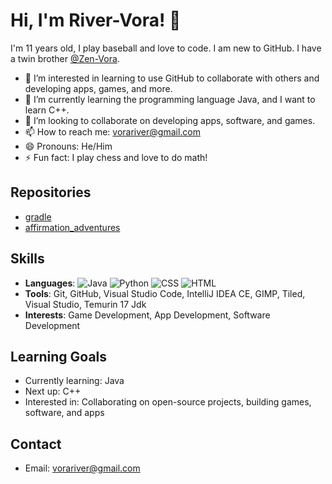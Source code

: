 # Hi, I'm River-Vora! 👋

I'm 11 years old, I play baseball and love to code. I am new to GitHub. I have a twin brother [@Zen-Vora](https://github.com/Zen-Vora).

- 👀 I’m interested in learning to use GitHub to collaborate with others and developing apps, games, and more.
- 🌱 I’m currently learning the programming language Java, and I want to learn C++.
- 💞️ I’m looking to collaborate on developing apps, software, and games.
- 📫 How to reach me: vorariver@gmail.com
- 😄 Pronouns: He/Him
- ⚡ Fun fact: I play chess and love to do math!

## Repositories
- [gradle](https://github.com/River-Vora/gradle)
- [affirmation_adventures](https://github.com/River-Vora/affirmation_adventures)
## Skills
- **Languages**: ![Java](https://img.shields.io/badge/Java-ED8B00?style=for-the-badge&logo=java&logoColor=white)
![Python](https://img.shields.io/badge/Python-3776AB?style=for-the-badge&logo=python&logoColor=white)
![CSS](https://img.shields.io/badge/CSS-1572B6?style=for-the-badge&logo=css3&logoColor=white)
![HTML](https://img.shields.io/badge/HTML-E34F26?style=for-the-badge&logo=html5&logoColor=white)
- **Tools**: Git, GitHub, Visual Studio Code, IntelliJ IDEA CE, GIMP, Tiled, Visual Studio, Temurin 17 Jdk
- **Interests**: Game Development, App Development, Software Development

## Learning Goals
- Currently learning: Java
- Next up: C++
- Interested in: Collaborating on open-source projects, building games, software, and apps

## Contact
- Email: vorariver@gmail.com

